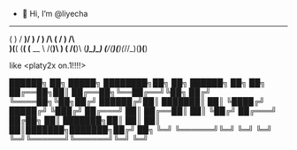 - 👋 Hi, I’m @liyecha

 __    ___  ___    ___    __    __  __    __   
(  )  / __)/ __)  / __)  /__\  (  \/  )  /__\  
 )(__( (__( (__   \__ \ /(__)\  )    (  /(__)\ 
(____)\___)\___)  (___/(__)(__)(_/\/\_)(__)(__)

                                                                                              
like <platy2x  on.1!!!!>

██████╗ ██╗      █████╗ ████████╗██╗   ██╗     ██████╗ ██╗  ██╗
██╔══██╗██║     ██╔══██╗╚══██╔══╝╚██╗ ██╔╝     ╚════██╗╚██╗██╔╝
██████╔╝██║     ███████║   ██║    ╚████╔╝       █████╔╝ ╚███╔╝ 
██╔═══╝ ██║     ██╔══██║   ██║     ╚██╔╝       ██╔═══╝  ██╔██╗ 
██║     ███████╗██║  ██║   ██║      ██║███████╗███████╗██╔╝ ██╗
╚═╝     ╚══════╝╚═╝  ╚═╝   ╚═╝      ╚═╝╚══════╝╚══════╝╚═╝  ╚═╝
                                                               
                                                               
                                                               
                                                               
                                                               
                                                               
                                                               
                                                               
